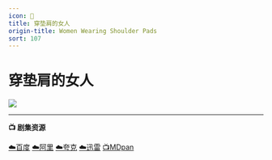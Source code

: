 ```yaml
---
icon: 🎀
title: 穿垫肩的女人
origin-title: Women Wearing Shoulder Pads
sort: 107
---
```

# 穿垫肩的女人

![](/assets/image/%E5%9E%AB%E8%82%A9.jpg)

----

**📺 剧集资源** <Badge type="warning" text="漫迪MDsub" />

[☁️百度](https://pan.baidu.com/s/1JA6NJ9EkHI5ErSoQMibWgQ?pwd=pirm) [☁️阿里](https://www.alipan.com/s/oY8QZW92j1T) [☁️夸克](https://pan.quark.cn/s/b6b006638f1c) [☁️迅雷](https://pan.xunlei.com/s/VOYRXLRDpzGE0bYvHpFKotg7A1?pwd=6btj#) [📺MDpan](https://pan.mdsub.top/%E7%A9%BF%E5%9E%AB%E8%82%A9%E7%9A%84%E5%A5%B3%E4%BA%BA)
